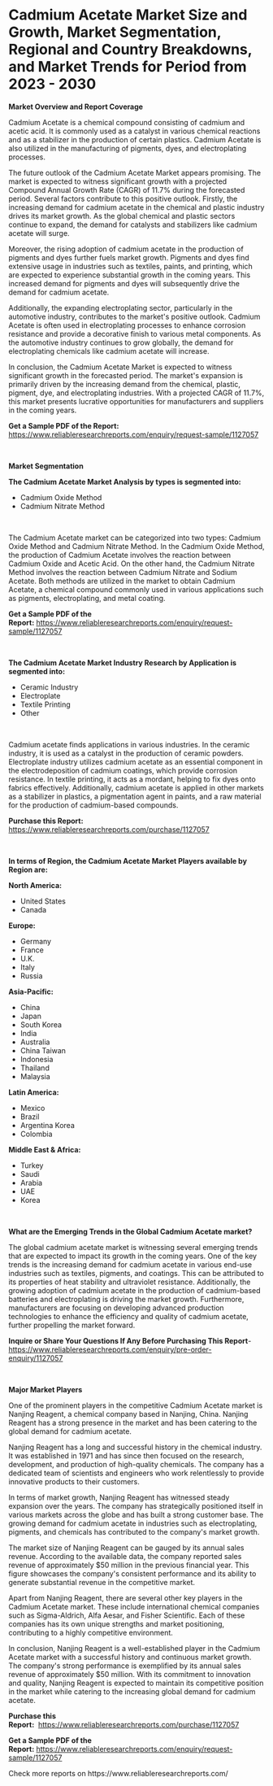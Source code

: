 <p><h1>Cadmium Acetate Market Size and Growth, Market Segmentation, Regional and Country Breakdowns, and Market Trends for Period from 2023 -  2030</h1></p><p><strong>Market Overview and Report Coverage</strong></p>
<p><p>Cadmium Acetate is a chemical compound consisting of cadmium and acetic acid. It is commonly used as a catalyst in various chemical reactions and as a stabilizer in the production of certain plastics. Cadmium Acetate is also utilized in the manufacturing of pigments, dyes, and electroplating processes.</p><p>The future outlook of the Cadmium Acetate Market appears promising. The market is expected to witness significant growth with a projected Compound Annual Growth Rate (CAGR) of 11.7% during the forecasted period. Several factors contribute to this positive outlook. Firstly, the increasing demand for cadmium acetate in the chemical and plastic industry drives its market growth. As the global chemical and plastic sectors continue to expand, the demand for catalysts and stabilizers like cadmium acetate will surge.</p><p>Moreover, the rising adoption of cadmium acetate in the production of pigments and dyes further fuels market growth. Pigments and dyes find extensive usage in industries such as textiles, paints, and printing, which are expected to experience substantial growth in the coming years. This increased demand for pigments and dyes will subsequently drive the demand for cadmium acetate.</p><p>Additionally, the expanding electroplating sector, particularly in the automotive industry, contributes to the market's positive outlook. Cadmium Acetate is often used in electroplating processes to enhance corrosion resistance and provide a decorative finish to various metal components. As the automotive industry continues to grow globally, the demand for electroplating chemicals like cadmium acetate will increase.</p><p>In conclusion, the Cadmium Acetate Market is expected to witness significant growth in the forecasted period. The market's expansion is primarily driven by the increasing demand from the chemical, plastic, pigment, dye, and electroplating industries. With a projected CAGR of 11.7%, this market presents lucrative opportunities for manufacturers and suppliers in the coming years.</p></p>
<p><strong>Get a Sample PDF of the Report:</strong> <a href="https://www.reliableresearchreports.com/enquiry/request-sample/1127057">https://www.reliableresearchreports.com/enquiry/request-sample/1127057</a></p>
<p>&nbsp;</p>
<p><strong>Market Segmentation</strong></p>
<p><strong>The Cadmium Acetate Market Analysis by types is segmented into:</strong></p>
<p><ul><li>Cadmium Oxide Method</li><li>Cadmium Nitrate Method</li></ul></p>
<p>&nbsp;</p>
<p><p>The Cadmium Acetate market can be categorized into two types: Cadmium Oxide Method and Cadmium Nitrate Method. In the Cadmium Oxide Method, the production of Cadmium Acetate involves the reaction between Cadmium Oxide and Acetic Acid. On the other hand, the Cadmium Nitrate Method involves the reaction between Cadmium Nitrate and Sodium Acetate. Both methods are utilized in the market to obtain Cadmium Acetate, a chemical compound commonly used in various applications such as pigments, electroplating, and metal coating.</p></p>
<p><strong>Get a Sample PDF of the Report:</strong>&nbsp;<a href="https://www.reliableresearchreports.com/enquiry/request-sample/1127057">https://www.reliableresearchreports.com/enquiry/request-sample/1127057</a></p>
<p>&nbsp;</p>
<p><strong>The Cadmium Acetate Market Industry Research by Application is segmented into:</strong></p>
<p><ul><li>Ceramic Industry</li><li>Electroplate</li><li>Textile Printing</li><li>Other</li></ul></p>
<p>&nbsp;</p>
<p><p>Cadmium acetate finds applications in various industries. In the ceramic industry, it is used as a catalyst in the production of ceramic powders. Electroplate industry utilizes cadmium acetate as an essential component in the electrodeposition of cadmium coatings, which provide corrosion resistance. In textile printing, it acts as a mordant, helping to fix dyes onto fabrics effectively. Additionally, cadmium acetate is applied in other markets as a stabilizer in plastics, a pigmentation agent in paints, and a raw material for the production of cadmium-based compounds.</p></p>
<p><strong>Purchase this Report:</strong>&nbsp; <a href="https://www.reliableresearchreports.com/purchase/1127057">https://www.reliableresearchreports.com/purchase/1127057</a></p>
<p>&nbsp;</p>
<p><strong>In terms of Region, the Cadmium Acetate Market Players available by Region are:</strong></p>
<p>
    <p> <strong> North America: </strong>
        <ul>
            <li>United States</li>
            <li>Canada</li>
        </ul>
        </p> 
    <p> <strong> Europe: </strong>
        <ul>
            <li>Germany</li>
            <li>France</li>
            <li>U.K.</li>
            <li>Italy</li>
            <li>Russia</li>
        </ul>
        </p> 
    <p> <strong> Asia-Pacific: </strong>
        <ul>
            <li>China</li>
            <li>Japan</li>
            <li>South Korea</li>
            <li>India</li>
            <li>Australia</li>
            <li>China Taiwan</li>
            <li>Indonesia</li>
            <li>Thailand</li>
            <li>Malaysia</li>
        </ul>
        </p> 
    <p> <strong> Latin America: </strong>
        <ul>
            <li>Mexico</li>
            <li>Brazil</li>
            <li>Argentina Korea</li>
            <li>Colombia</li>
        </ul>
        </p> 
    <p> <strong> Middle East & Africa: </strong>
        <ul>
            <li>Turkey</li>
            <li>Saudi</li>
            <li>Arabia</li>
            <li>UAE</li>
            <li>Korea</li>
        </ul>
    </p>
    </p>
<p>&nbsp;</p>
<p><strong>What are the Emerging Trends in the Global Cadmium Acetate market?</strong></p>
<p><p>The global cadmium acetate market is witnessing several emerging trends that are expected to impact its growth in the coming years. One of the key trends is the increasing demand for cadmium acetate in various end-use industries such as textiles, pigments, and coatings. This can be attributed to its properties of heat stability and ultraviolet resistance. Additionally, the growing adoption of cadmium acetate in the production of cadmium-based batteries and electroplating is driving the market growth. Furthermore, manufacturers are focusing on developing advanced production technologies to enhance the efficiency and quality of cadmium acetate, further propelling the market forward.</p></p>
<p><strong>Inquire or Share Your Questions If Any Before Purchasing This Report</strong>- <a href="https://www.reliableresearchreports.com/enquiry/pre-order-enquiry/1127057">https://www.reliableresearchreports.com/enquiry/pre-order-enquiry/1127057</a></p>
<p>&nbsp;</p>
<p><strong>Major Market Players</strong></p>
<p><p>One of the prominent players in the competitive Cadmium Acetate market is Nanjing Reagent, a chemical company based in Nanjing, China. Nanjing Reagent has a strong presence in the market and has been catering to the global demand for cadmium acetate.</p><p>Nanjing Reagent has a long and successful history in the chemical industry. It was established in 1971 and has since then focused on the research, development, and production of high-quality chemicals. The company has a dedicated team of scientists and engineers who work relentlessly to provide innovative products to their customers.</p><p>In terms of market growth, Nanjing Reagent has witnessed steady expansion over the years. The company has strategically positioned itself in various markets across the globe and has built a strong customer base. The growing demand for cadmium acetate in industries such as electroplating, pigments, and chemicals has contributed to the company's market growth.</p><p>The market size of Nanjing Reagent can be gauged by its annual sales revenue. According to the available data, the company reported sales revenue of approximately $50 million in the previous financial year. This figure showcases the company's consistent performance and its ability to generate substantial revenue in the competitive market.</p><p>Apart from Nanjing Reagent, there are several other key players in the Cadmium Acetate market. These include international chemical companies such as Sigma-Aldrich, Alfa Aesar, and Fisher Scientific. Each of these companies has its own unique strengths and market positioning, contributing to a highly competitive environment.</p><p>In conclusion, Nanjing Reagent is a well-established player in the Cadmium Acetate market with a successful history and continuous market growth. The company's strong performance is exemplified by its annual sales revenue of approximately $50 million. With its commitment to innovation and quality, Nanjing Reagent is expected to maintain its competitive position in the market while catering to the increasing global demand for cadmium acetate.</p></p>
<p><strong>Purchase this Report:</strong>&nbsp;&nbsp;<a href="https://www.reliableresearchreports.com/purchase/1127057">https://www.reliableresearchreports.com/purchase/1127057</a></p>
<p></p>
<p><strong>Get a Sample PDF of the Report:</strong>&nbsp;<a href="https://www.reliableresearchreports.com/enquiry/request-sample/1127057">https://www.reliableresearchreports.com/enquiry/request-sample/1127057</a></p>
<p>Check more reports on https://www.reliableresearchreports.com/</p>